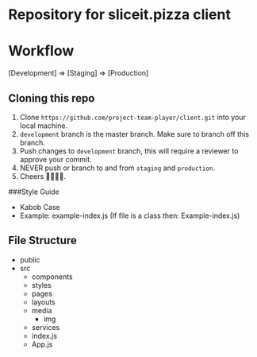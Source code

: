 # Repository for sliceit.pizza client

# Workflow
[Development] => [Staging] => [Production]

## Cloning this repo
1. Clone `https://github.com/project-team-player/client.git` into your local machine.
2. `development` branch is the master branch. Make sure to branch off this branch.
3. Push changes to `development` branch, this will require a reviewer to approve your commit.
4. NEVER push or branch to and from `staging` and `production`.
5. Cheers 🍕🍻🍺🍕.

###Style Guide
* Kabob Case
* Example: example-index.js (If file is a class then: Example-index.js)

## File Structure
* public
* src
  * components
  * styles
  * pages
  * layouts
  * media
    * img
  * services
  * index.js
  * App.js
